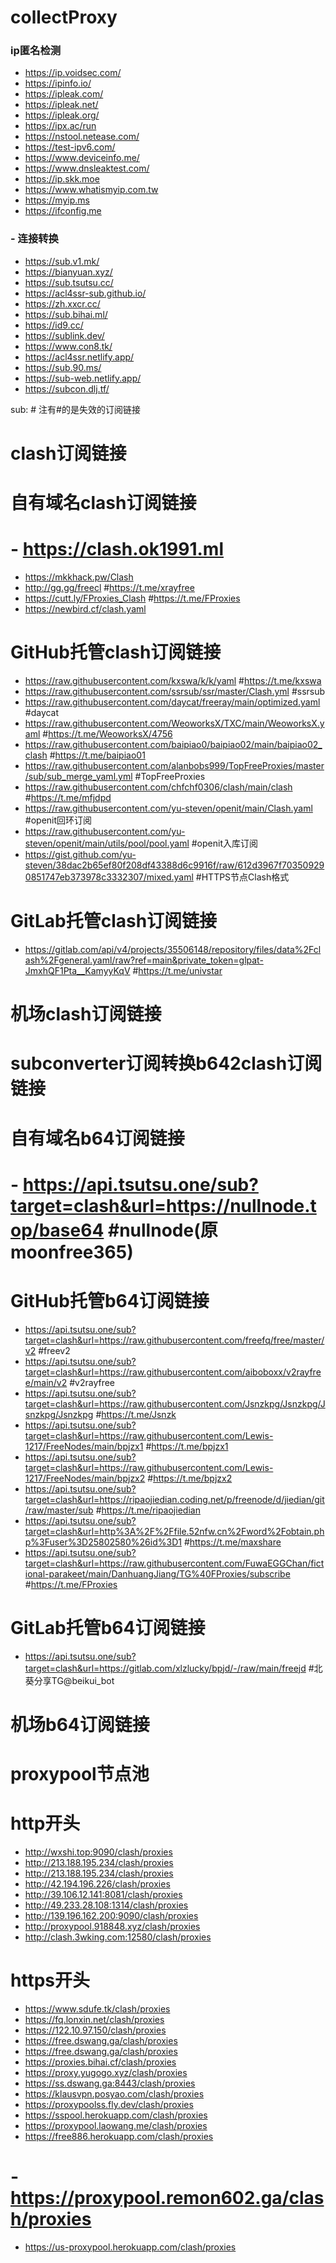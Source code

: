 # collectProxy

### ip匿名检测

 - https://ip.voidsec.com/
 - https://ipinfo.io/
 - https://ipleak.com/
 - https://ipleak.net/
 - https://ipleak.org/
 - https://ipx.ac/run
 - https://nstool.netease.com/
 - https://test-ipv6.com/
 - https://www.deviceinfo.me/
 - https://www.dnsleaktest.com/
 - https://ip.skk.moe
 - https://www.whatismyip.com.tw
 - https://myip.ms
 - https://ifconfig.me

### - 连接转换

- https://sub.v1.mk/
- https://bianyuan.xyz/
- https://sub.tsutsu.cc/
- https://acl4ssr-sub.github.io/
- https://zh.xxcr.cc/
- https://sub.bihai.ml/
- https://id9.cc/
- https://sublink.dev/
- https://www.con8.tk/
- https://acl4ssr.netlify.app/
- https://sub.90.ms/ 
- https://sub-web.netlify.app/ 
- https://subcon.dlj.tf/ 


sub: # 注有#的是失效的订阅链接
# clash订阅链接
 # 自有域名clash订阅链接
# - https://clash.ok1991.ml
  - https://mkkhack.pw/Clash
  - http://gg.gg/freecl #https://t.me/xrayfree
  - https://cutt.ly/FProxies_Clash #https://t.me/FProxies
  - https://newbird.cf/clash.yaml
 # GitHub托管clash订阅链接
  - https://raw.githubusercontent.com/kxswa/k/k/yaml #https://t.me/kxswa
  - https://raw.githubusercontent.com/ssrsub/ssr/master/Clash.yml #ssrsub
  - https://raw.githubusercontent.com/daycat/freeray/main/optimized.yaml #daycat
  - https://raw.githubusercontent.com/WeoworksX/TXC/main/WeoworksX.yaml #https://t.me/WeoworksX/4756
  - https://raw.githubusercontent.com/baipiao0/baipiao02/main/baipiao02_clash #https://t.me/baipiao01
  - https://raw.githubusercontent.com/alanbobs999/TopFreeProxies/master/sub/sub_merge_yaml.yml #TopFreeProxies
  - https://raw.githubusercontent.com/chfchf0306/clash/main/clash #https://t.me/mfjdpd
  - https://raw.githubusercontent.com/yu-steven/openit/main/Clash.yaml #openit回环订阅
  - https://raw.githubusercontent.com/yu-steven/openit/main/utils/pool/pool.yaml #openit入库订阅
  - https://gist.github.com/yu-steven/38dac2b65ef80f208df43388d6c9916f/raw/612d3967f703509290851747eb373978c3332307/mixed.yaml #HTTPS节点Clash格式
 # GitLab托管clash订阅链接
  - https://gitlab.com/api/v4/projects/35506148/repository/files/data%2Fclash%2Fgeneral.yaml/raw?ref=main&private_token=glpat-JmxhQF1Pta__KamyyKqV #https://t.me/univstar
 # 机场clash订阅链接
# subconverter订阅转换b642clash订阅链接
 # 自有域名b64订阅链接
# - https://api.tsutsu.one/sub?target=clash&url=https://nullnode.top/base64 #nullnode(原moonfree365)
 # GitHub托管b64订阅链接
  - https://api.tsutsu.one/sub?target=clash&url=https://raw.githubusercontent.com/freefq/free/master/v2 #freev2
  - https://api.tsutsu.one/sub?target=clash&url=https://raw.githubusercontent.com/aiboboxx/v2rayfree/main/v2 #v2rayfree
  - https://api.tsutsu.one/sub?target=clash&url=https://raw.githubusercontent.com/Jsnzkpg/Jsnzkpg/Jsnzkpg/Jsnzkpg #https://t.me/Jsnzk
  - https://api.tsutsu.one/sub?target=clash&url=https://raw.githubusercontent.com/Lewis-1217/FreeNodes/main/bpjzx1 #https://t.me/bpjzx1
  - https://api.tsutsu.one/sub?target=clash&url=https://raw.githubusercontent.com/Lewis-1217/FreeNodes/main/bpjzx2 #https://t.me/bpjzx2
  - https://api.tsutsu.one/sub?target=clash&url=https://ripaojiedian.coding.net/p/freenode/d/jiedian/git/raw/master/sub #https://t.me/ripaojiedian
  - https://api.tsutsu.one/sub?target=clash&url=http%3A%2F%2Ffile.52nfw.cn%2Fword%2Fobtain.php%3Fuser%3D25802580%26id%3D1 #https://t.me/maxshare
  - https://api.tsutsu.one/sub?target=clash&url=https://raw.githubusercontent.com/FuwaEGGChan/fictional-parakeet/main/DanhuangJiang/TG%40FProxies/subscribe #https://t.me/FProxies
 # GitLab托管b64订阅链接
  - https://api.tsutsu.one/sub?target=clash&url=https://gitlab.com/xlzlucky/bpjd/-/raw/main/freejd #北葵分享TG@beikui_bot 
 # 机场b64订阅链接
# proxypool节点池
 # http开头
  - http://wxshi.top:9090/clash/proxies
  - http://213.188.195.234/clash/proxies
  - http://213.188.195.234/clash/proxies
  - http://42.194.196.226/clash/proxies
  - http://39.106.12.141:8081/clash/proxies
  - http://49.233.28.108:1314/clash/proxies
  - http://139.196.162.200:9090/clash/proxies
  - http://proxypool.918848.xyz/clash/proxies
  - http://clash.3wking.com:12580/clash/proxies
 # https开头
  - https://www.sdufe.tk/clash/proxies
  - https://fq.lonxin.net/clash/proxies
  - https://122.10.97.150/clash/proxies
  - https://free.dswang.ga/clash/proxies
  - https://free.dswang.ga/clash/proxies
  - https://proxies.bihai.cf/clash/proxies
  - https://proxy.yugogo.xyz/clash/proxies
  - https://ss.dswang.ga:8443/clash/proxies
  - https://klausvpn.posyao.com/clash/proxies
  - https://proxypoolss.fly.dev/clash/proxies
  - https://sspool.herokuapp.com/clash/proxies
  - https://proxypool.laowang.me/clash/proxies
  - https://free886.herokuapp.com/clash/proxies
# - https://proxypool.remon602.ga/clash/proxies
  - https://us-proxypool.herokuapp.com/clash/proxies
